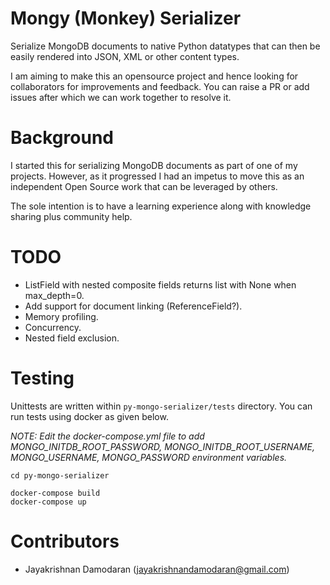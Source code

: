 # Mongy (Monkey) Serializer
Serialize MongoDB documents to native Python datatypes that can then be easily rendered into JSON, XML or other content types.

I am aiming to make this an opensource project and hence looking for collaborators for improvements and feedback. You can raise a PR or add issues after which  we can work together to resolve it.

# Background
I started this for serializing MongoDB documents as part of one of my projects. However, as it progressed I had an impetus to move this as an independent Open Source work that can be leveraged by others.

The sole intention is to have a learning experience along with knowledge sharing plus community help.

# TODO
* ListField with nested composite fields returns list with None when max_depth=0.
* Add support for document linking (ReferenceField?).
* Memory profiling.
* Concurrency.
* Nested field exclusion.

# Testing
Unittests are written within `py-mongo-serializer/tests` directory. You can run tests using docker as given below.

*NOTE: Edit the docker-compose.yml file to add MONGO_INITDB_ROOT_PASSWORD, MONGO_INITDB_ROOT_USERNAME, MONGO_USERNAME, MONGO_PASSWORD environment variables.*

```
cd py-mongo-serializer

docker-compose build
docker-compose up
```

# Contributors
* Jayakrishnan Damodaran (jayakrishnandamodaran@gmail.com)
